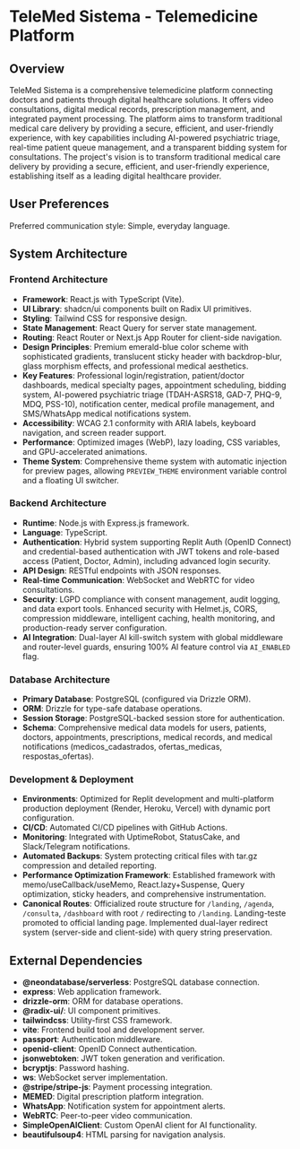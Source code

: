 # TeleMed Sistema - Telemedicine Platform

## Overview
TeleMed Sistema is a comprehensive telemedicine platform connecting doctors and patients through digital healthcare solutions. It offers video consultations, digital medical records, prescription management, and integrated payment processing. The platform aims to transform traditional medical care delivery by providing a secure, efficient, and user-friendly experience, with key capabilities including AI-powered psychiatric triage, real-time patient queue management, and a transparent bidding system for consultations. The project's vision is to transform traditional medical care delivery by providing a secure, efficient, and user-friendly experience, establishing itself as a leading digital healthcare provider.

## User Preferences
Preferred communication style: Simple, everyday language.

## System Architecture

### Frontend Architecture
- **Framework**: React.js with TypeScript (Vite).
- **UI Library**: shadcn/ui components built on Radix UI primitives.
- **Styling**: Tailwind CSS for responsive design.
- **State Management**: React Query for server state management.
- **Routing**: React Router or Next.js App Router for client-side navigation.
- **Design Principles**: Premium emerald-blue color scheme with sophisticated gradients, translucent sticky header with backdrop-blur, glass morphism effects, and professional medical aesthetics.
- **Key Features**: Professional login/registration, patient/doctor dashboards, medical specialty pages, appointment scheduling, bidding system, AI-powered psychiatric triage (TDAH-ASRS18, GAD-7, PHQ-9, MDQ, PSS-10), notification center, medical profile management, and SMS/WhatsApp medical notifications system.
- **Accessibility**: WCAG 2.1 conformity with ARIA labels, keyboard navigation, and screen reader support.
- **Performance**: Optimized images (WebP), lazy loading, CSS variables, and GPU-accelerated animations.
- **Theme System**: Comprehensive theme system with automatic injection for preview pages, allowing `PREVIEW_THEME` environment variable control and a floating UI switcher.

### Backend Architecture
- **Runtime**: Node.js with Express.js framework.
- **Language**: TypeScript.
- **Authentication**: Hybrid system supporting Replit Auth (OpenID Connect) and credential-based authentication with JWT tokens and role-based access (Patient, Doctor, Admin), including advanced login security.
- **API Design**: RESTful endpoints with JSON responses.
- **Real-time Communication**: WebSocket and WebRTC for video consultations.
- **Security**: LGPD compliance with consent management, audit logging, and data export tools. Enhanced security with Helmet.js, CORS, compression middleware, intelligent caching, health monitoring, and production-ready server configuration.
- **AI Integration**: Dual-layer AI kill-switch system with global middleware and router-level guards, ensuring 100% AI feature control via `AI_ENABLED` flag.

### Database Architecture
- **Primary Database**: PostgreSQL (configured via Drizzle ORM).
- **ORM**: Drizzle for type-safe database operations.
- **Session Storage**: PostgreSQL-backed session store for authentication.
- **Schema**: Comprehensive medical data models for users, patients, doctors, appointments, prescriptions, medical records, and medical notifications (medicos_cadastrados, ofertas_medicas, respostas_ofertas).

### Development & Deployment
- **Environments**: Optimized for Replit development and multi-platform production deployment (Render, Heroku, Vercel) with dynamic port configuration.
- **CI/CD**: Automated CI/CD pipelines with GitHub Actions.
- **Monitoring**: Integrated with UptimeRobot, StatusCake, and Slack/Telegram notifications.
- **Automated Backups**: System protecting critical files with tar.gz compression and detailed reporting.
- **Performance Optimization Framework**: Established framework with memo/useCallback/useMemo, React.lazy+Suspense, Query optimization, sticky headers, and comprehensive instrumentation.
- **Canonical Routes**: Officialized route structure for `/landing`, `/agenda`, `/consulta`, `/dashboard` with root `/` redirecting to `/landing`. Landing-teste promoted to official landing page. Implemented dual-layer redirect system (server-side and client-side) with query string preservation.

## External Dependencies

- **@neondatabase/serverless**: PostgreSQL database connection.
- **express**: Web application framework.
- **drizzle-orm**: ORM for database operations.
- **@radix-ui/**: UI component primitives.
- **tailwindcss**: Utility-first CSS framework.
- **vite**: Frontend build tool and development server.
- **passport**: Authentication middleware.
- **openid-client**: OpenID Connect authentication.
- **jsonwebtoken**: JWT token generation and verification.
- **bcryptjs**: Password hashing.
- **ws**: WebSocket server implementation.
- **@stripe/stripe-js**: Payment processing integration.
- **MEMED**: Digital prescription platform integration.
- **WhatsApp**: Notification system for appointment alerts.
- **WebRTC**: Peer-to-peer video communication.
- **SimpleOpenAIClient**: Custom OpenAI client for AI functionality.
- **beautifulsoup4**: HTML parsing for navigation analysis.